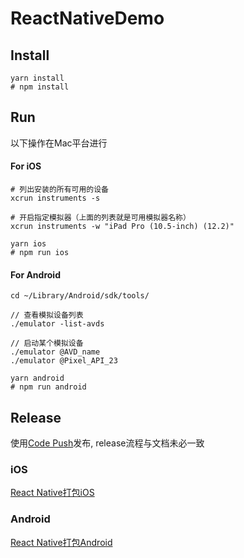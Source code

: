 # ReactNativeDemo

## Install

```npm
yarn install
# npm install
```

## Run

以下操作在Mac平台进行

#### For iOS

```
# 列出安装的所有可用的设备
xcrun instruments -s

# 开启指定模拟器（上面的列表就是可用模拟器名称）
xcrun instruments -w "iPad Pro (10.5-inch) (12.2)"
```

```npm
yarn ios
# npm run ios
```

#### For Android

```
cd ~/Library/Android/sdk/tools/

// 查看模拟设备列表
./emulator -list-avds

// 启动某个模拟设备
./emulator @AVD_name
./emulator @Pixel_API_23
```

```npm
yarn android
# npm run android
```

## Release

使用[Code Push](https://github.com/Microsoft/react-native-code-push)发布, release流程与文档未必一致

### iOS

[React Native打包iOS](https://blog.whezh.com/react-native-ios-bundle/)

### Android

[React Native打包Android](https://reactnative.dev/docs/signed-apk-android)
